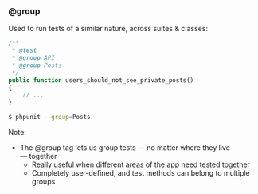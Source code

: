 ### @group

Used to run tests of a similar nature, across suites & classes:

```php
/**
 * @test
 * @group API
 * @group Posts
 */
public function users_should_not_see_private_posts()
{
    // ...
}
```

```sh
$ phpunit --group=Posts
```
<!-- .element: class="fragment" -->

Note:

* The @group tag lets us group tests — no matter where they live — together
    - Really useful when different areas of the app need tested together
    - Completely user-defined, and test methods can belong to multiple groups
